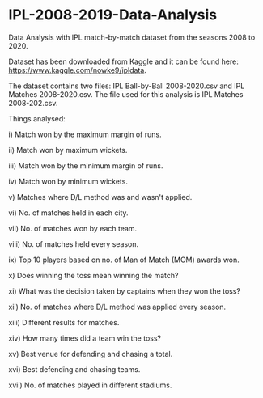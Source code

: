 # IPL-2008-2019-Data-Analysis

Data Analysis with IPL match-by-match dataset from the seasons 2008 to 2020.

Dataset has been downloaded from Kaggle and it can be found here: https://www.kaggle.com/nowke9/ipldata.

The dataset contains two files: IPL Ball-by-Ball 2008-2020.csv and IPL Matches 2008-2020.csv. The file used for this analysis is IPL Matches 2008-202.csv.

Things analysed:

i) Match won by the maximum margin of runs.

ii) Match won by maximum wickets.

iii) Match won by the minimum margin of runs.

iv) Match won by minimum wickets.

v) Matches where D/L method was and wasn't applied.

vi) No. of matches held in each city.

vii) No. of matches won by each team.

viii) No. of matches held every season.

ix) Top 10 players based on no. of Man of Match (MOM) awards won.

x) Does winning the toss mean winning the match?

xi) What was the decision taken by captains when they won the toss?

xii) No. of matches where D/L method was applied every season.

xiii) Different results for matches.

xiv) How many times did a team win the toss?

xv) Best venue for defending and chasing a total.

xvi) Best defending and chasing teams.

xvii) No. of matches played in different stadiums.
